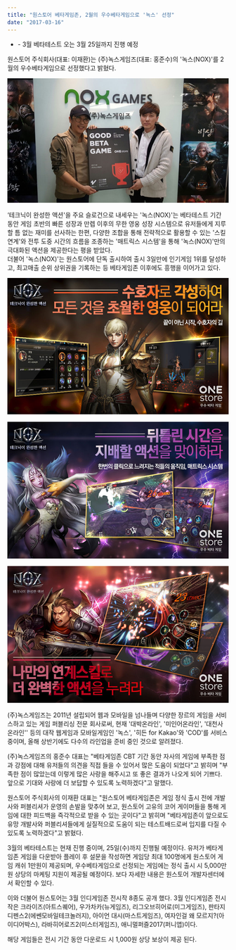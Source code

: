 ```yaml
---
title: "원스토어 베타게임존, 2월의 우수베타게임으로 '녹스' 선정"
date: "2017-03-16"
---
```


- \- 3월 베타테스트 오는 3월 25일까지 진행 예정

원스토어 주식회사(대표: 이재환)는 (주)녹스게임즈(대표: 홍준수)의 '녹스(NOX)'를 2월의 우수베타게임으로 선정했다고 밝혔다.

![](images/170316_01.jpg)

‘테크닉이 완성한 액션'을 주요 슬로건으로 내세우는 '녹스(NOX)'는 베타테스트 기간 동안 게임 초반의 빠른 성장과 만렙 이후의 무한 영웅 성장 시스템으로 유저들에게 지루할 틈 없는 재미를 선사하는 한편, 다양한 조합을 통해 전략적으로 활용할 수 있는 '스킬 연계'와 전투 도중 시간의 흐름을 조종하는 '매트릭스 시스템'을 통해 '녹스(NOX)'만의 극대화된 액션을 제공한다는 평을 받았다.  
더불어 '녹스(NOX)'는 원스토어에 단독 출시하여 출시 3일만에 인기게임 1위를 달성하고, 최고매출 순위 상위권을 기록하는 등 베타게임존 이후에도 흥행을 이어가고 있다.

![](images/170316_02.jpg)

![](images/170316_03.jpg)

![](images/170316_04.jpg)

(주)녹스게임즈는 2011년 설립되어 웹과 모바일을 넘나들며 다양한 장르의 게임을 서비스하고 있는 게임 퍼블리싱 전문 회사로써, 현재 '대박온라인', '미인어온라인', '대천사온라인'' 등의 대작 웹게임과 모바일게임인 '녹스', '히든 for Kakao'와 'COD'를 서비스 중이며, 올해 상반기에도 다수의 라인업을 준비 중인 것으로 알려졌다.

(주)녹스게임즈의 홍준수 대표는 "베타게임존 CBT 기간 동안 자사의 게임에 부족한 점과 강점에 대해 유저들의 의견을 직접 들을 수 있어서 많은 도움이 되었다"고 밝히며 "부족한 점이 많았는데 이렇게 많은 사랑을 해주시고 또 좋은 결과가 나오게 되어 기쁘다. 앞으로 기대와 사랑에 더 보답할 수 있도록 노력하겠다"고 말했다.

원스토어 주식회사의 이재환 대표는 "원스토어 베타게임존은 게임 정식 출시 전에 개발사와 퍼블리셔가 운영의 손발을 맞추어 보고, 원스토어 고유의 코어 게이머들을 통해 게임에 대한 피드백을 즉각적으로 받을 수 있는 곳이다"고 밝히며 "베타게임존이 앞으로도 유망 개발사와 퍼블리셔들에게 실질적으로 도움이 되는 테스트배드로써 입지를 다질 수 있도록 노력하겠다"고 밝혔다.

3월의 베타테스트는 현재 진행 중이며, 25일(수)까지 진행될 예정이다. 유저가 베타게임존 게임을 다운받아 플레이 후 설문을 작성하면 게임당 최대 100명에게 원스토어 게임 캐쉬 1만원이 제공되며, 우수베타게임으로 선정되는 게임에는 정식 출시 시 5,000만원 상당의 마케팅 지원이 제공될 예정이다. 보다 자세한 내용은 원스토어 개발자센터에서 확인할 수 있다.

이와 더불어 원스토어는 3월 인디게임존 전시작 8종도 공개 했다. 3월 인디게임존 전시작은 크라이즈(아트스퀘어), 우가차카(뉴게임즈), 리그오브히어로(미그게임즈), 판타지 디펜스2(에쎈모바일테크놀러지), 아이언 대시(마스트게임즈), 여자인걸 왜 모르지?(아이디어박스), 라바히어로즈2(미스터게임즈), 애니멀퍼즐2017(퍼니앱)이다.

해당 게임들은 전시 기간 동안 다운로드 시 1,000원 상당 보상이 제공 된다.
